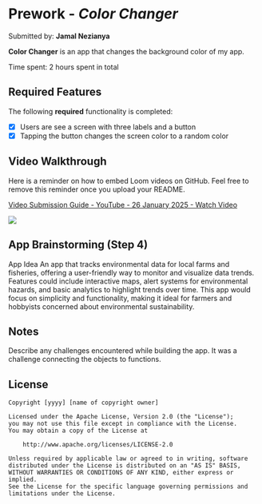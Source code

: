 # Prework - *Color Changer*

Submitted by: **Jamal Nezianya**

**Color Changer** is an app that changes the background color of my app.

Time spent: 2 hours spent in total

## Required Features

The following **required** functionality is completed:

- [X] Users are see a screen with three labels and a button
- [X] Tapping the button changes the screen color to a random color
 
## Video Walkthrough

Here is a reminder on how to embed Loom videos on GitHub. Feel free to remove this reminder once you upload your README. 
<div>
    <a href="https://www.loom.com/share/631c9a3eb6e94f9d97ceffa667e31341">
      <p>Video Submission Guide - YouTube - 26 January 2025 - Watch Video</p>
    </a>
    <a href="https://www.loom.com/share/631c9a3eb6e94f9d97ceffa667e31341">
      <img style="max-width:300px;" src="https://cdn.loom.com/sessions/thumbnails/631c9a3eb6e94f9d97ceffa667e31341-9f2433b1e6b479f0-full-play.gif">
    </a>
  </div>


## App Brainstorming (Step 4)
App Idea
An app that tracks environmental data for local farms and fisheries, offering a user-friendly way to monitor and visualize data trends. Features could include interactive maps, alert systems for environmental hazards, and basic analytics to highlight trends over time. This app would focus on simplicity and functionality, making it ideal for farmers and hobbyists concerned about environmental sustainability.

## Notes

Describe any challenges encountered while building the app.
It was a challenge connecting the objects to functions.

## License

    Copyright [yyyy] [name of copyright owner]

    Licensed under the Apache License, Version 2.0 (the "License");
    you may not use this file except in compliance with the License.
    You may obtain a copy of the License at

        http://www.apache.org/licenses/LICENSE-2.0

    Unless required by applicable law or agreed to in writing, software
    distributed under the License is distributed on an "AS IS" BASIS,
    WITHOUT WARRANTIES OR CONDITIONS OF ANY KIND, either express or implied.
    See the License for the specific language governing permissions and
    limitations under the License.
